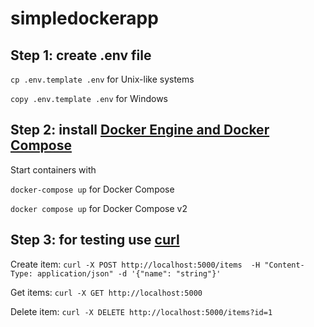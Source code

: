 # simpledockerapp

## Step 1: create .env file
```cp .env.template .env```  for Unix-like systems

```copy .env.template .env``` for Windows

## Step 2: install [Docker Engine and Docker Compose](https://docs.docker.com/compose/install/)
Start containers with

```docker-compose up``` for Docker Compose

```docker compose up``` for Docker Compose v2

## Step 3: for testing use [curl](https://curl.se/)
Create item:
```curl -X POST http://localhost:5000/items  -H "Content-Type: application/json" -d '{"name": "string"}'```

Get items:
```curl -X GET http://localhost:5000```

Delete item:
```curl -X DELETE http://localhost:5000/items?id=1```
